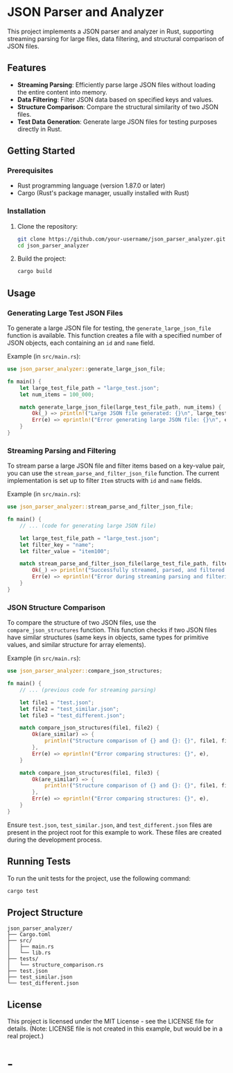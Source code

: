 # JSON Parser and Analyzer

This project implements a JSON parser and analyzer in Rust, supporting streaming parsing for large files, data filtering, and structural comparison of JSON files.

## Features

- **Streaming Parsing**: Efficiently parse large JSON files without loading the entire content into memory.
- **Data Filtering**: Filter JSON data based on specified keys and values.
- **Structure Comparison**: Compare the structural similarity of two JSON files.
- **Test Data Generation**: Generate large JSON files for testing purposes directly in Rust.

## Getting Started

### Prerequisites

- Rust programming language (version 1.87.0 or later)
- Cargo (Rust's package manager, usually installed with Rust)

### Installation

1. Clone the repository:

   ```bash
   git clone https://github.com/your-username/json_parser_analyzer.git
   cd json_parser_analyzer
   ```

2. Build the project:

   ```bash
   cargo build
   ```

## Usage

### Generating Large Test JSON Files

To generate a large JSON file for testing, the `generate_large_json_file` function is available. This function creates a file with a specified number of JSON objects, each containing an `id` and `name` field.

Example (in `src/main.rs`):

```rust
use json_parser_analyzer::generate_large_json_file;

fn main() {
    let large_test_file_path = "large_test.json";
    let num_items = 100_000;

    match generate_large_json_file(large_test_file_path, num_items) {
        Ok(_) => println!("Large JSON file generated: {}\n", large_test_file_path),
        Err(e) => eprintln!("Error generating large JSON file: {}\n", e),
    }
}
```

### Streaming Parsing and Filtering

To stream parse a large JSON file and filter items based on a key-value pair, you can use the `stream_parse_and_filter_json_file` function. The current implementation is set up to filter `Item` structs with `id` and `name` fields.

Example (in `src/main.rs`):

```rust
use json_parser_analyzer::stream_parse_and_filter_json_file;

fn main() {
    // ... (code for generating large JSON file)

    let large_test_file_path = "large_test.json";
    let filter_key = "name";
    let filter_value = "item100";

    match stream_parse_and_filter_json_file(large_test_file_path, filter_key, filter_value) {
        Ok(_) => println!("Successfully streamed, parsed, and filtered large JSON.\n"),
        Err(e) => eprintln!("Error during streaming parsing and filtering: {}\n", e),
    }
}
```

### JSON Structure Comparison

To compare the structure of two JSON files, use the `compare_json_structures` function. This function checks if two JSON files have similar structures (same keys in objects, same types for primitive values, and similar structure for array elements).

Example (in `src/main.rs`):

```rust
use json_parser_analyzer::compare_json_structures;

fn main() {
    // ... (previous code for streaming parsing)

    let file1 = "test.json";
    let file2 = "test_similar.json";
    let file3 = "test_different.json";

    match compare_json_structures(file1, file2) {
        Ok(are_similar) => {
            println!("Structure comparison of {} and {}: {}", file1, file2, are_similar);
        },
        Err(e) => eprintln!("Error comparing structures: {}", e),
    }

    match compare_json_structures(file1, file3) {
        Ok(are_similar) => {
            println!("Structure comparison of {} and {}: {}", file1, file3, are_similar);
        },
        Err(e) => eprintln!("Error comparing structures: {}", e),
    }
}
```

Ensure `test.json`, `test_similar.json`, and `test_different.json` files are present in the project root for this example to work. These files are created during the development process.

## Running Tests

To run the unit tests for the project, use the following command:

```bash
cargo test
```

## Project Structure

```
json_parser_analyzer/
├── Cargo.toml
├── src/
│   ├── main.rs
│   └── lib.rs
├── tests/
│   └── structure_comparison.rs
├── test.json
├── test_similar.json
└── test_different.json
```

## License

This project is licensed under the MIT License - see the LICENSE file for details. (Note: LICENSE file is not created in this example, but would be in a real project.)


#   - 
 
 
